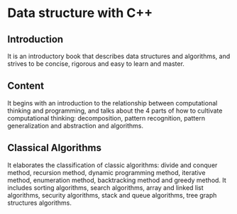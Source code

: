 # Data structure with C++

## Introduction

It is an introductory book that describes data structures and algorithms, 
and strives to be concise, rigorous and easy to learn and master.

## Content

It begins with an introduction to the relationship between computational 
thinking and programming, and talks about the 4 parts of how to cultivate 
computational thinking: decomposition, pattern recognition, pattern 
generalization and abstraction and algorithms.

## Classical Algorithms

It elaborates the classification of classic algorithms: divide and conquer 
method, recursion method, dynamic programming method, iterative method, 
enumeration method, backtracking method and greedy method. It includes 
sorting algorithms, search algorithms, array and linked list algorithms, 
security algorithms, stack and queue algorithms, tree graph structures 
algorithms. 
